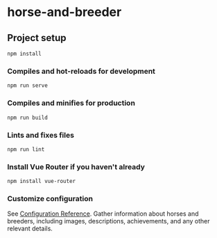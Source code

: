 # horse-and-breeder

## Project setup
```
npm install
```

### Compiles and hot-reloads for development
```
npm run serve
```

### Compiles and minifies for production
```
npm run build
```

### Lints and fixes files
```
npm run lint
```
### Install Vue Router if you haven't already
```
npm install vue-router
```

### Customize configuration
See [Configuration Reference](https://cli.vuejs.org/config/).
Gather information about horses and breeders, including images, descriptions, achievements, and any other relevant details.